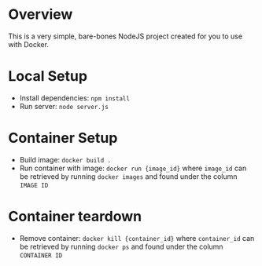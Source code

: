 # Overview

This is a very simple, bare-bones NodeJS project created for you to use with Docker.

# Local Setup

* Install dependencies: `npm install`
* Run server: `node server.js`

# Container Setup

* Build image: `docker build .`
* Run container with image: `docker run {image_id}` where `image_id` can be retrieved by running `docker images` and found under the column `IMAGE ID`

# Container teardown

* Remove container: `docker kill {container_id}` where `container_id` can be retrieved by running `docker ps` and found under the column `CONTAINER ID`
